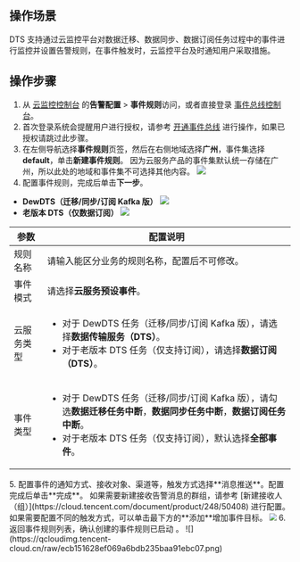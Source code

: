 ## 操作场景
DTS 支持通过云监控平台对数据迁移、数据同步、数据订阅任务过程中的事件进行监控并设置告警规则，在事件触发时，云监控平台及时通知用户采取措施。  

## 操作步骤
1. 从 [云监控控制台](https://console.cloud.tencent.com/monitor) 的**告警配置** > **事件规则**访问，或者直接登录 [事件总线控制台](https://console.cloud.tencent.com/eb)。
2. 首次登录系统会提醒用户进行授权，请参考 [开通事件总线](https://cloud.tencent.com/document/product/1359/56068) 进行操作，如果已授权请跳过此步骤。
3. 在左侧导航选择**事件规则**页签，然后在右侧地域选择**广州**，事件集选择 **default**，单击**新建事件规则**。
因为云服务产品的事件集默认统一存储在广州，所以此处的地域和事件集不可选择其他内容。
![](https://qcloudimg.tencent-cloud.cn/raw/5ea92347174a96135787dc3ae053d521.png)
4. 配置事件规则，完成后单击**下一步**。
 - **DewDTS（迁移/同步/订阅 Kafka 版）**
  ![](https://qcloudimg.tencent-cloud.cn/raw/1d9b61f82889ea7781b4581fbfb27620.png)
 - **老版本 DTS（仅数据订阅）**
  ![](https://qcloudimg.tencent-cloud.cn/raw/84d04b2cf6e8d4a85c42932b0672db53.png)
<table>
<thead><tr><th>参数</th><th>配置说明</th></tr></thead>
<tbody><tr>
<td>规则名称</td>
<td>请输入能区分业务的规则名称，配置后不可修改。</td></tr>
<tr>
<td>事件模式</td>
<td>请选择<strong>云服务预设事件</strong>。</td></tr>
<tr>
<td>云服务类型</td>
<td><ul><li>对于 DewDTS 任务（迁移/同步/订阅 Kafka 版），请选择<strong>数据传输服务（DTS）</strong>。</li><li>对于老版本 DTS 任务（仅支持订阅），请选择<strong>数据订阅（DTS）</strong>。</li></ul></td></tr>
<tr>
<td>事件类型</td>
<td><ul><li>对于 DewDTS 任务（迁移/同步/订阅 Kafka 版），请勾选<strong>数据迁移任务中断</strong>，<strong>数据同步任务中断</strong>，<strong>数据订阅任务中断</strong>。</li><li>对于老版本 DTS 任务（仅支持订阅），默认选择<strong>全部事件</strong>。</li></ul></td></tr>
</tbody></table>
5. 配置事件的通知方式、接收对象、渠道等，触发方式选择**消息推送**。配置完成后单击**完成**。
如果需要新建接收告警消息的群组，请参考 [新建接收人（组）](https://cloud.tencent.com/document/product/248/50408) 进行配置。
如果需要配置不同的触发方式，可以单击最下方的**添加**增加事件目标。
<img src="https://qcloudimg.tencent-cloud.cn/raw/22c2af8463e3963e371baa874a670b2c.png" style="zoom:80%;" />
6. 返回事件规则列表，确认创建的事件规则已启动 。
![](https://qcloudimg.tencent-cloud.cn/raw/ecb151628ef069a6bdb235baa91ebc07.png)

